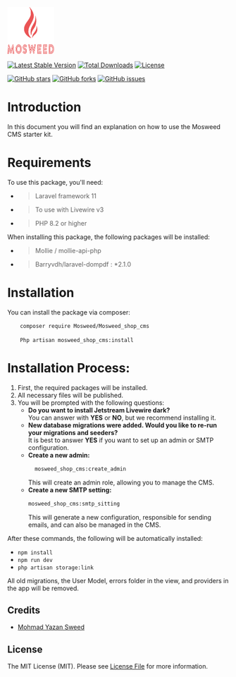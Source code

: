 <p><img src="./logos/logo.svg" width="106" height="106" alt=" CMS"></p>


[![Latest Stable Version](https://img.shields.io/packagist/v/mosweed/mosweed_shop_cms)](https://packagist.org/packages/mosweed/mosweed_shop_cms)
[![Total Downloads](https://img.shields.io/packagist/dt/mosweed/mosweed_shop_cms)](https://packagist.org/packages/mosweed/mosweed_shop_cms)
[![License](https://img.shields.io/packagist/l/mosweed/mosweed_shop_cms)](https://packagist.org/packages/mosweed/mosweed_shop_cms)

[![GitHub stars](https://img.shields.io/github/stars/mosweed/Mosweed_shop_cms?style=social)](https://github.com/mosweed/Mosweed_shop_cms/stargazers)
[![GitHub forks](https://img.shields.io/github/forks/mosweed/Mosweed_shop_cms?style=social)](https://github.com/mosweed/Mosweed_shop_cms/network)
[![GitHub issues](https://img.shields.io/github/issues/mosweed/Mosweed_shop_cms)](https://github.com/mosweed/Mosweed_shop_cms/issues)


# Introduction

In this document you will find an explanation on how to use the Mosweed CMS starter kit.

# Requirements

To use this package, you'll need:

- > Laravel framework 11
- > To use with Livewire v3
- > PHP 8.2 or higher

When installing this package, the following packages will be installed:

- > Mollie / mollie-api-php
- >	Barryvdh/laravel-dompdf : *2.1.0

# Installation

You can install the package via composer:

```shell script
    composer require Mosweed/Mosweed_shop_cms

    Php artisan mosweed_shop_cms:install
```

# Installation Process:

1. First, the required packages will be installed.
2. All necessary files will be published.
3. You will be prompted with the following questions:
    - **Do you want to install Jetstream Livewire dark?**  
      You can answer with **YES** or **NO**, but we recommend installing it.
    - **New database migrations were added. Would you like to re-run your migrations and seeders?**  
      It is best to answer **YES** if you want to set up an admin or SMTP configuration.
    - **Create a new admin:**  
      ```bash
        mosweed_shop_cms:create_admin
      ```  
      This will create an admin role, allowing you to manage the CMS.
    - **Create a new SMTP setting:**  
      ```bash
      mosweed_shop_cms:smtp_sitting
      ```  
      This will generate a new configuration, responsible for sending emails, and can also be managed in the CMS.

After these commands, the following will be automatically installed:

- `npm install`
- `npm run dev`
- `php artisan storage:link`

All old migrations, the User Model, errors folder in the view, and providers in the app will be removed.



## Credits

- [Mohmad Yazan Sweed](https://github.com/mosweed)


## License

The MIT License (MIT). Please see [License File](LICENSE.md) for more information.
